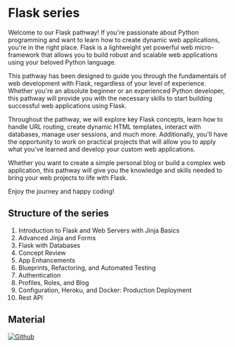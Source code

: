 # Flask series

Welcome to our Flask pathway! If you're passionate about Python programming and want to learn how to create dynamic web applications, you're in the right place. Flask is a lightweight yet powerful web micro-framework that allows you to build robust and scalable web applications using your beloved Python language.

This pathway has been designed to guide you through the fundamentals of web development with Flask, regardless of your level of experience. Whether you're an absolute beginner or an experienced Python developer, this pathway will provide you with the necessary skills to start building successful web applications using Flask.

Throughout the pathway, we will explore key Flask concepts, learn how to handle URL routing, create dynamic HTML templates, interact with databases, manage user sessions, and much more. Additionally, you'll have the opportunity to work on practical projects that will allow you to apply what you've learned and develop your custom web applications.

Whether you want to create a simple personal blog or build a complex web application, this pathway will give you the knowledge and skills needed to bring your web projects to life with Flask.

Enjoy the journey and happy coding!


## Structure of the series
1. Introduction to Flask and Web Servers with Jinja Basics
2. Advanced Jinja and Forms
3. Flask with Databases
4. Concept Review
5. App Enhancements
6. Blueprints, Refactoring, and Automated Testing
7. Authentication
8. Profiles, Roles, and Blog
9. Configuration, Heroku, and Docker: Production Deployment
10. Rest API

## Material

[![Github](https://img.shields.io/badge/GitHub-181717.svg?style=for-the-badge&logo=GitHub&logoColor=white)](https://github.com/PythonBiellaGroup/MaterialeSerate/tree/master/Flask)


